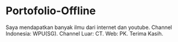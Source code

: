 # Portofolio-Offline

Saya mendapatkan banyak ilmu dari internet dan youtube.
Channel Indonesia: WPU(SG).
Channel Luar: CT.
Web: PK.
Terima Kasih.
